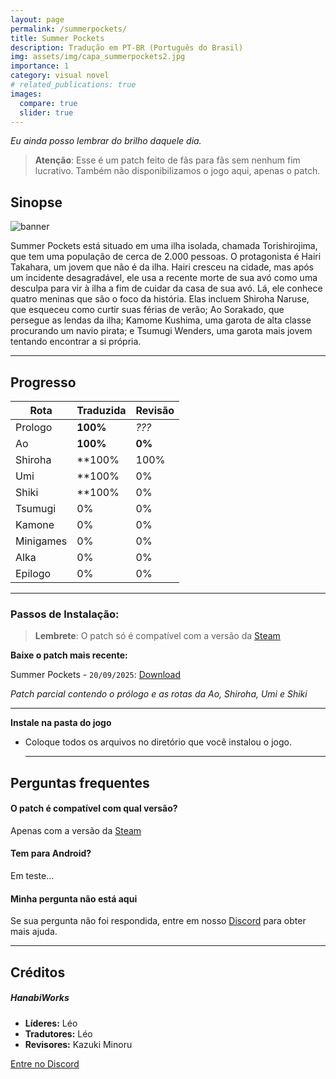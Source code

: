 ```yaml
---
layout: page
permalink: /summerpockets/
title: Summer Pockets
description: Tradução em PT-BR (Português do Brasil)
img: assets/img/capa_summerpockets2.jpg
importance: 1
category: visual novel
# related_publications: true
images:
  compare: true
  slider: true
---
```


*Eu ainda posso lembrar do brilho daquele dia.*


> **Atenção**: Esse é um patch feito de fãs para fãs sem nenhum fim lucrativo. Também não disponibilizamos o jogo aqui, apenas o patch.

## Sinopse

![banner](https://s2.vndb.org/cv/90/42590.jpg)

Summer Pockets está situado em uma ilha isolada, chamada Torishirojima, que tem uma população de cerca de 2.000 pessoas. O protagonista é Hairi Takahara, um jovem que não é da ilha. Hairi cresceu na cidade, mas após um incidente desagradável, ele usa a recente morte de sua avó como uma desculpa para vir à ilha a fim de cuidar da casa de sua avó. Lá, ele conhece quatro meninas que são o foco da história. Elas incluem Shiroha Naruse, que esqueceu como curtir suas férias de verão; Ao Sorakado, que persegue as lendas da ilha; Kamome Kushima, uma garota de alta classe procurando um navio pirata; e Tsumugi Wenders, uma garota mais jovem tentando encontrar a si própria.


---

## Progresso

| Rota         | Traduzida | Revisão |
|--------------|-----------|------------|
| Prologo        | **100%**  | *???*      |
| Ao         | **100%**  | **0%**      |
| Shiroha       |  **100%  | 100%     |
| Umi       |  **100%  | 0%     |
| Shiki       |  **100%  | 0%     |
| Tsumugi        | 0%  | 0%    |
| Kamone      | 0% | 0%    |
| Minigames         | 0% | 0%    |
| Alka         | 0% | 0%    |
| Epilogo         | 0% | 0%    |


---

### Passos de Instalação:

> **Lembrete**: O patch só é compatível com a versão da [Steam](https://store.steampowered.com/app/3418570/Summer_Pockets_REFLECTION_BLUE/)

**Baixe o patch mais recente:**

  Summer Pockets - `20/09/2025`: [Download](https://www.mediafire.com/file/w68f5yhtnyfwuiv/Summer_Pockets_RB%2528Steam%2529_1.1.zip/file)

  *Patch parcial contendo o prólogo e as rotas da Ao, Shiroha, Umi e Shiki*

   ---

**Instale na pasta do jogo**

- Coloque todos os arquivos no diretório que você instalou o jogo.


   ---
## Perguntas frequentes

#### O patch é compatível com qual versão?
Apenas com a versão da [Steam](https://store.steampowered.com/app/3418570/Summer_Pockets_REFLECTION_BLUE/)

#### Tem para Android?
Em teste...

#### Minha pergunta não está aqui
Se sua pergunta não foi respondida, entre em nosso [Discord](https://discord.com/invite/ATTxJYuTvm) para obter mais ajuda.


---

## Créditos

##### **HanabiWorks**

-  **Líderes:** Léo
-  **Tradutores:** Léo
-  **Revisores:** Kazuki Minoru


[Entre no Discord](https://discord.com/invite/ATTxJYuTvm)
